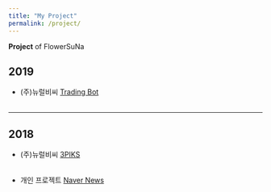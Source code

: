 ```yaml
---
title: "My Project"
permalink: /project/
---
```


**Project** of FlowerSuNa

## 2019

- (주)뉴럴비씨 [Trading Bot](trading_bot/Trading_Bot.pdf)
<br><br>
---
## 2018

- (주)뉴럴비씨 [3PIKS](3piks/3PIKS.pdf)
<br><br>

- 개인 프로젝트 [Naver News](naver_news/naver_news.html)
